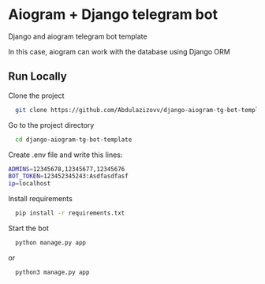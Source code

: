
# Aiogram + Django telegram bot

Django and aiogram telegram bot template

In this case, aiogram can work with the database using Django ORM



## Run Locally

Clone the project

```bash
  git clone https://github.com/Abdulazizovv/django-aiogram-tg-bot-template.git
```

Go to the project directory

```bash
  cd django-aiogram-tg-bot-template
```
Create .env file and write this lines:
```bash
ADMINS=12345678,12345677,12345676
BOT_TOKEN=123452345243:Asdfasdfasf
ip=localhost
```

Install requirements

```bash
  pip install -r requirements.txt
```

Start the bot

```bash
  python manage.py app
```
or
```bash
  python3 manage.py app
```

